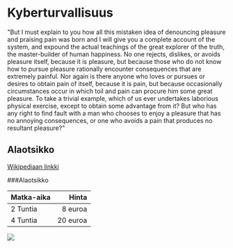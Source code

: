 # Kyberturvallisuus

"But I must explain to you how all this mistaken idea of denouncing pleasure and praising pain was born and I will give you a complete account of the system, and expound the actual teachings of the great explorer of the truth, the master-builder of human happiness. No one rejects, dislikes, or avoids pleasure itself, because it is pleasure, but because those who do not know how to pursue pleasure rationally encounter consequences that are extremely painful. Nor again is there anyone who loves or pursues or desires to obtain pain of itself, because it is pain, but because occasionally circumstances occur in which toil and pain can procure him some great pleasure. To take a trivial example, which of us ever undertakes laborious physical exercise, except to obtain some advantage from it? But who has any right to find fault with a man who chooses to enjoy a pleasure that has no annoying consequences, or one who avoids a pain that produces no resultant pleasure?"

## Alaotsikko

[Wikipediaan linkki](https://www.wikipedia.org/)

###Alaotsikko

| Matka-aika | Hinta |
|:-----------|------:|
| 2 Tuntia | 8 euroa |
| 4 Tuntia | 20 euroa |

![](https://upload.wikimedia.org/wikipedia/commons/2/2b/Ylisto_silta.jpg)
